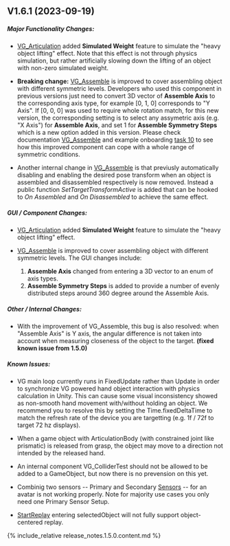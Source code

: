 <!-- (Template)
## Vxx.xx.xx-rcx (xxxx-xx-xx)

##### Major Functionality Changes:
* 

##### GUI / Component Changes:
* 

##### API Changes:
* 

##### Other / Internal Changes:
*

##### Update to VG Core library:
* 

##### Known Issues:
*
-->

## V1.6.1 (2023-09-19)

##### Major Functionality Changes:

 * [VG_Articulation](unity_component_vgarticulation.1.6.1.html) added **Simulated Weight** feature to simulate the "heavy object lifting" effect. Note that this effect is not through physics simulation, but rather artificially slowing down the lifting of an object with non-zero simulated weight. 

 * **Breaking change:** [VG_Assemble](unity_component_vgassemble.1.6.1.html) is improved to cover assembling object with different symmetric levels. Developers who used this component in previous versions just need to convert 3D vector of **Assemble Axis** to the corresponding axis type, for example [0, 1, 0] corresponds to "Y Axis".
If [0, 0, 0] was used to require whole rotation match, for this new version, the corresponding setting is to select any assymetric axis (e.g. "X Axis") for **Assemble Axis**, and set 1 for **Assemble Symmetry Steps** which is a new option added in this version. 
Please check documentation [VG_Assemble](unity_component_vgassemble.1.6.1.html) and example onboarding [task 10](unity_vgonboarding_task10.1.6.1.html) to see how this improved component can cope with a whole range of symmetric conditions.

* Another internal change in [VG_Assemble](unity_component_vgassemble.1.6.1.html) is that previusly automatically disabling and enabling the desired pose transform when an object is assembled and disassembled respectively is now removed. Instead a public function _SetTargetTransformActive_ is added that can be hooked to _On Assembled_ and _On Disassembled_ to achieve the same effect. 

##### GUI / Component Changes:

 * [VG_Articulation](unity_component_vgarticulation.1.6.1.html) added **Simulated Weight** feature to simulate the "heavy object lifting" effect.

 * [VG_Assemble](unity_component_vgassemble.1.6.1.html) is improved to cover assembling object with different symmetric levels. The GUI changes include:
    1. **Assemble Axis** changed from entering a 3D vector to an enum of axis types. 
    2. **Assemble Symmetry Steps** is added to provide a number of evenly distributed steps around 360 degree around the Assemble Axis. 

##### Other / Internal Changes:

 * With the improvement of VG_Assemble, this bug is also resolved: when "Assemble Axis" is Y axis, the angular difference is not taken into account when measuring closeness of the object to the target. **(fixed known issue from 1.5.0)**


##### Known Issues:

* VG main loop currently runs in FixedUpdate rather than Update in order to synchronize VG powered hand object interaction with physics calculation in Unity. This can cause some visual inconsistency showed as non-smooth hand movement with/without holding an object. We recommend you to resolve this by setting the Time.fixedDeltaTime to match the refresh rate of the device you are targetting (e.g. 1f / 72f to target 72 hz displays). 

* When a game object with ArticulationBody (with constrained joint like prismatic) is released from grasp, the object may move to a direction not intended by the released hand.

* An internal component VG_ColliderTest should not be allowed to be added to a GameObject, but now there is no prevension on this yet.

* Combinig two sensors -- Primary and Secondary [Sensors](unity_component_myvirtualgrasp.1.4.0.html#sensors) -- for an avatar is not working properly. Note for majority use cases you only need one Primary Sensor Setup. 

* [StartReplay](virtualgrasp_unityapi.1.4.0.html#vg_controllerstartreplay) entering selectedObject will not fully support object-centered replay.


{% include_relative release_notes.1.5.0.content.md %}
